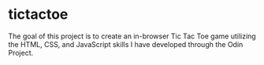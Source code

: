# tictactoe

The goal of this project is to create an in-browser Tic Tac Toe game utilizing the HTML, CSS, and JavaScript skills I have developed through the Odin Project. 
